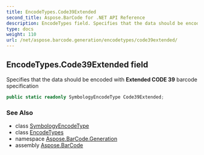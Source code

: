 ```yaml
---
title: EncodeTypes.Code39Extended
second_title: Aspose.BarCode for .NET API Reference
description: EncodeTypes field. Specifies that the data should be encoded with Extended CODE 39 barcode specification
type: docs
weight: 110
url: /net/aspose.barcode.generation/encodetypes/code39extended/
---
```

## EncodeTypes.Code39Extended field

Specifies that the data should be encoded with **Extended CODE 39** barcode specification

```csharp
public static readonly SymbologyEncodeType Code39Extended;
```

### See Also

* class [SymbologyEncodeType](../../symbologyencodetype/)
* class [EncodeTypes](../)
* namespace [Aspose.BarCode.Generation](../../../aspose.barcode.generation/)
* assembly [Aspose.BarCode](../../../)


